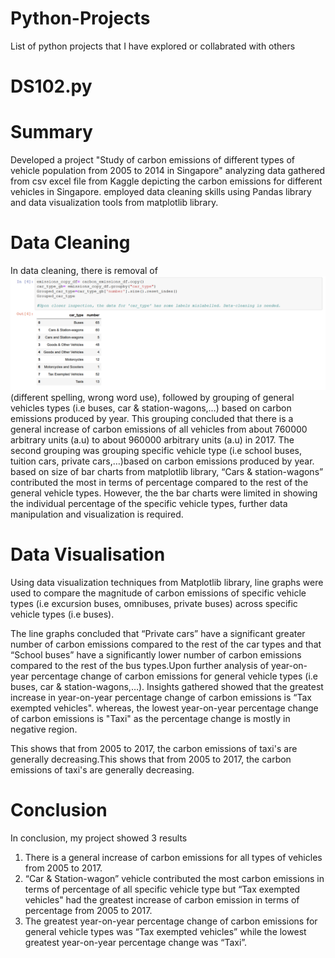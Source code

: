 # Python-Projects
List of python projects that I have explored or collabrated with others

# DS102.py

# Summary
Developed a project "Study of carbon emissions of different types of vehicle population from 2005 to 2014 in Singapore" analyzing data gathered from csv excel file from Kaggle depicting the carbon emissions for different vehicles in Singapore. employed data cleaning skills using Pandas library and data visualization tools from matplotlib library.

# Data Cleaning  

In data cleaning, there is removal of ![mislabeled categories](https://github.com/JiaJun98/Python-Projects/blob/master/Data_Cleaning_car_type1.PNG) (different spelling, wrong word use), followed by grouping of general vehicles types (i.e buses, car & station-wagons,…) based on carbon emissions produced by year. This grouping concluded that there is a general increase of carbon emissions of all vehicles from about 760000 arbitrary units (a.u) to about 960000 arbitrary units (a.u) in 2017. The second grouping was grouping specific vehicle type (i.e school buses, tuition cars, private cars,…)based on carbon emissions produced by year. based on size of bar charts from matplotlib library, “Cars & station-wagons” contributed the most in terms of percentage compared to the rest of the general vehicle types. However, the the bar charts were limited in showing the individual percentage of the specific vehicle types, further data manipulation and visualization is required.

# Data Visualisation

Using data visualization techniques from Matplotlib library, line graphs were used to compare the magnitude of carbon emissions of specific vehicle types (i.e excursion buses, omnibuses, private buses) across specific vehicle types (i.e buses).

The line graphs concluded that “Private cars” have a significant greater number of carbon emissions compared to the rest of the car types and that “School buses” have a significantly lower number of carbon emissions compared to the rest of the bus types.Upon further analysis of year-on-year percentage change of carbon emissions for general vehicle types (i.e buses, car & station-wagons,…). Insights gathered showed that the greatest increase in year-on-year percentage change of carbon emissions is “Tax exempted vehicles". 
whereas, the lowest year-on-year percentage change of carbon emissions is "Taxi" as the percentage change is mostly in negative region. 

This shows that from 2005 to 2017, the carbon emissions of taxi's are generally decreasing.This shows that from 2005 to 2017, the carbon emissions of taxi's are generally decreasing.

# Conclusion

In conclusion, my project showed 3 results
1)	There is a general increase of carbon emissions for all types of vehicles from 2005 to 2017.
2)	“Car & Station-wagon” vehicle contributed the most carbon emissions in terms of percentage of all specific vehicle type but “Tax exempted vehicles" had the greatest increase of carbon emission in terms of percentage from 2005 to 2017.
3)	The greatest year-on-year percentage change of carbon emissions for general vehicle types was “Tax exempted vehicles” while the lowest greatest year-on-year percentage change was “Taxi”.


